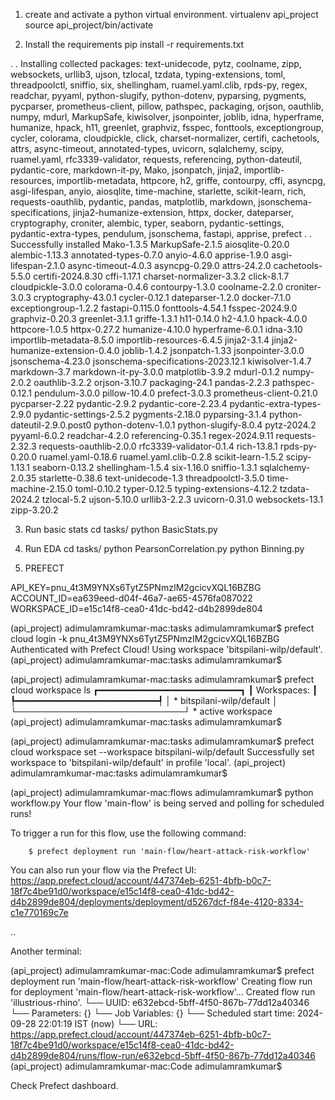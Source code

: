 1. create and activate a python virtual environment.
virtualenv api_project
source api_project/bin/activate

2. Install the requirements
pip install -r requirements.txt

.
.
Installing collected packages: text-unidecode, pytz, coolname, zipp, websockets, urllib3, ujson, tzlocal, tzdata, typing-extensions, toml, threadpoolctl, sniffio, six, shellingham, ruamel.yaml.clib, rpds-py, regex, readchar, pyyaml, python-slugify, python-dotenv, pyparsing, pygments, pycparser, prometheus-client, pillow, pathspec, packaging, orjson, oauthlib, numpy, mdurl, MarkupSafe, kiwisolver, jsonpointer, joblib, idna, hyperframe, humanize, hpack, h11, greenlet, graphviz, fsspec, fonttools, exceptiongroup, cycler, colorama, cloudpickle, click, charset-normalizer, certifi, cachetools, attrs, async-timeout, annotated-types, uvicorn, sqlalchemy, scipy, ruamel.yaml, rfc3339-validator, requests, referencing, python-dateutil, pydantic-core, markdown-it-py, Mako, jsonpatch, jinja2, importlib-resources, importlib-metadata, httpcore, h2, griffe, contourpy, cffi, asyncpg, asgi-lifespan, anyio, aiosqlite, time-machine, starlette, scikit-learn, rich, requests-oauthlib, pydantic, pandas, matplotlib, markdown, jsonschema-specifications, jinja2-humanize-extension, httpx, docker, dateparser, cryptography, croniter, alembic, typer, seaborn, pydantic-settings, pydantic-extra-types, pendulum, jsonschema, fastapi, apprise, prefect
.
.
Successfully installed Mako-1.3.5 MarkupSafe-2.1.5 aiosqlite-0.20.0 alembic-1.13.3 annotated-types-0.7.0 anyio-4.6.0 apprise-1.9.0 asgi-lifespan-2.1.0 async-timeout-4.0.3 asyncpg-0.29.0 attrs-24.2.0 cachetools-5.5.0 certifi-2024.8.30 cffi-1.17.1 charset-normalizer-3.3.2 click-8.1.7 cloudpickle-3.0.0 colorama-0.4.6 contourpy-1.3.0 coolname-2.2.0 croniter-3.0.3 cryptography-43.0.1 cycler-0.12.1 dateparser-1.2.0 docker-7.1.0 exceptiongroup-1.2.2 fastapi-0.115.0 fonttools-4.54.1 fsspec-2024.9.0 graphviz-0.20.3 greenlet-3.1.1 griffe-1.3.1 h11-0.14.0 h2-4.1.0 hpack-4.0.0 httpcore-1.0.5 httpx-0.27.2 humanize-4.10.0 hyperframe-6.0.1 idna-3.10 importlib-metadata-8.5.0 importlib-resources-6.4.5 jinja2-3.1.4 jinja2-humanize-extension-0.4.0 joblib-1.4.2 jsonpatch-1.33 jsonpointer-3.0.0 jsonschema-4.23.0 jsonschema-specifications-2023.12.1 kiwisolver-1.4.7 markdown-3.7 markdown-it-py-3.0.0 matplotlib-3.9.2 mdurl-0.1.2 numpy-2.0.2 oauthlib-3.2.2 orjson-3.10.7 packaging-24.1 pandas-2.2.3 pathspec-0.12.1 pendulum-3.0.0 pillow-10.4.0 prefect-3.0.3 prometheus-client-0.21.0 pycparser-2.22 pydantic-2.9.2 pydantic-core-2.23.4 pydantic-extra-types-2.9.0 pydantic-settings-2.5.2 pygments-2.18.0 pyparsing-3.1.4 python-dateutil-2.9.0.post0 python-dotenv-1.0.1 python-slugify-8.0.4 pytz-2024.2 pyyaml-6.0.2 readchar-4.2.0 referencing-0.35.1 regex-2024.9.11 requests-2.32.3 requests-oauthlib-2.0.0 rfc3339-validator-0.1.4 rich-13.8.1 rpds-py-0.20.0 ruamel.yaml-0.18.6 ruamel.yaml.clib-0.2.8 scikit-learn-1.5.2 scipy-1.13.1 seaborn-0.13.2 shellingham-1.5.4 six-1.16.0 sniffio-1.3.1 sqlalchemy-2.0.35 starlette-0.38.6 text-unidecode-1.3 threadpoolctl-3.5.0 time-machine-2.15.0 toml-0.10.2 typer-0.12.5 typing-extensions-4.12.2 tzdata-2024.2 tzlocal-5.2 ujson-5.10.0 urllib3-2.2.3 uvicorn-0.31.0 websockets-13.1 zipp-3.20.2

3. Run basic stats
cd tasks/
python BasicStats.py

4. Run EDA
cd tasks/
python PearsonCorrelation.py
python Binning.py

5. PREFECT

API_KEY=pnu_4t3M9YNXs6TytZ5PNmzIM2gcicvXQL16BZBG 
ACCOUNT_ID=ea639eed-d04f-46a7-ae65-4576fa087022
WORKSPACE_ID=e15c14f8-cea0-41dc-bd42-d4b2899de804


(api_project) adimulamramkumar-mac:tasks adimulamramkumar$ prefect cloud login -k pnu_4t3M9YNXs6TytZ5PNmzIM2gcicvXQL16BZBG 
Authenticated with Prefect Cloud! Using workspace 'bitspilani-wilp/default'.
(api_project) adimulamramkumar-mac:tasks adimulamramkumar$ 

(api_project) adimulamramkumar-mac:tasks adimulamramkumar$ prefect cloud workspace ls
┏━━━━━━━━━━━━━━━━━━━━━━━━━━━┓
┃ Workspaces:               ┃
┡━━━━━━━━━━━━━━━━━━━━━━━━━━━┩
│ * bitspilani-wilp/default │
└───────────────────────────┘
     * active workspace      
(api_project) adimulamramkumar-mac:tasks adimulamramkumar$ 

(api_project) adimulamramkumar-mac:tasks adimulamramkumar$ prefect cloud workspace set --workspace bitspilani-wilp/default 
Successfully set workspace to 'bitspilani-wilp/default' in profile 'local'.
(api_project) adimulamramkumar-mac:tasks adimulamramkumar$ 

(api_project) adimulamramkumar-mac:flows adimulamramkumar$ python workflow.py 
Your flow 'main-flow' is being served and polling for scheduled runs!

To trigger a run for this flow, use the following command:

        $ prefect deployment run 'main-flow/heart-attack-risk-workflow'

You can also run your flow via the Prefect UI: https://app.prefect.cloud/account/447374eb-6251-4bfb-b0c7-18f7c4be91d0/workspace/e15c14f8-cea0-41dc-bd42-d4b2899de804/deployments/deployment/d5267dcf-f84e-4120-8334-c1e770169c7e

..

Another terminal:

(api_project) adimulamramkumar-mac:Code adimulamramkumar$ prefect deployment run 'main-flow/heart-attack-risk-workflow'
Creating flow run for deployment 'main-flow/heart-attack-risk-workflow'...
Created flow run 'illustrious-rhino'.
└── UUID: e632ebcd-5bff-4f50-867b-77dd12a40346
└── Parameters: {}
└── Job Variables: {}
└── Scheduled start time: 2024-09-28 22:01:19 IST (now)
└── URL: https://app.prefect.cloud/account/447374eb-6251-4bfb-b0c7-18f7c4be91d0/workspace/e15c14f8-cea0-41dc-bd42-d4b2899de804/runs/flow-run/e632ebcd-5bff-4f50-867b-77dd12a40346
(api_project) adimulamramkumar-mac:Code adimulamramkumar$ 


Check Prefect dashboard.
